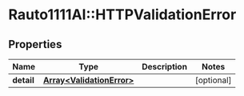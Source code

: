 # Rauto1111AI::HTTPValidationError

## Properties
Name | Type | Description | Notes
------------ | ------------- | ------------- | -------------
**detail** | [**Array&lt;ValidationError&gt;**](ValidationError.md) |  | [optional] 

